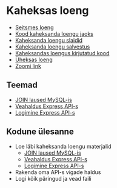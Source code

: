 # Kaheksas loeng

- [Seitsmes loeng](../Lesson-07/README.md)
- [Kood kaheksanda loengu jaoks](./08.zip)
- [Kaheksanda loengu slaidid](Slides.md)
- [Kaheksanda loengu salvestus](https://youtu.be/F_yHxnGSk1o)
- [Kaheksandas loengus kirjutatud kood](https://github.com/HK-Mikrokraadid/Martti/tree/main/lessons/BE/08)
- [Üheksas loeng](../Lesson-09/README.md)
- [Zoomi link](https://zoom.us/j/94501316239?pwd=MUE3VGpMcVZOTmU3ZHRQRkFsUFYwQT09)

## Teemad

- [JOIN laused MySQL-is](../../../Subjects/Databases/Topics/MySQL-Join/README.md)
- [Veahaldus Express API-s](../../../Subjects/Back-End-Frameworks/Topics/Error-Handling/README.md)
- [Logimine Express API-s](../../../Subjects/Back-End-Frameworks/Topics/Logging/README.md)

## Kodune ülesanne

- Loe läbi kaheksanda loengu materjalid
  - [JOIN laused MySQL-is](https://github.com/HK-Mikrokraadid/Veebiarendus/blob/main/Subjects/Databases/Topics/MySQL-Join/README.md)
  - [Veahaldus Express API-s](https://github.com/HK-Mikrokraadid/Veebiarendus/blob/main/Subjects/Back-End-Frameworks/Topics/Error-Handling/README.md)
  - [Logimine Express API-s](https://github.com/HK-Mikrokraadid/Veebiarendus/blob/main/Subjects/Back-End-Frameworks/Topics/Logging/README.md)
- Rakenda oma API-s vigade haldus
- Logi kõik päringud ja vead faili

